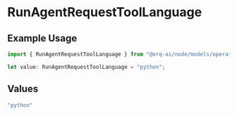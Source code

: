 # RunAgentRequestToolLanguage

## Example Usage

```typescript
import { RunAgentRequestToolLanguage } from "@orq-ai/node/models/operations";

let value: RunAgentRequestToolLanguage = "python";
```

## Values

```typescript
"python"
```